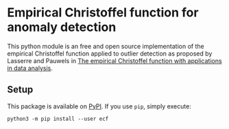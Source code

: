 # Empirical Christoffel function for anomaly detection

This python module is an free and open source implementation of the empirical Christoffel function applied to outlier detection as proposed by Lasserre and Pauwels in [The empirical Christoffel function with applications in data analysis](https://arxiv.org/pdf/1701.02886.pdf).

## Setup

This package is available on [PyPI](https://pypi.org/project/ecf/). If you use `pip`, simply execute:

    python3 -m pip install --user ecf

